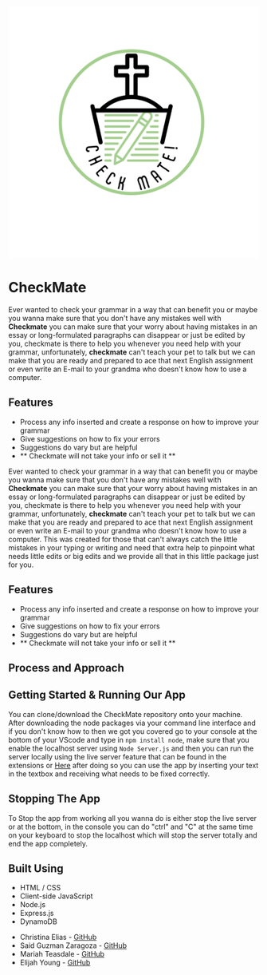 ![Logo](/images/CheckMate!-1.png)
# CheckMate

Ever wanted to check your grammar in a way that can benefit you or maybe you wanna make sure that you don't have any mistakes well with **Checkmate** you can make sure that your worry about having mistakes in an essay or long-formulated paragraphs can disappear or just be edited by you, checkmate is there to help you whenever you need help with your grammar, unfortunately, **checkmate** can't teach your pet to talk but we can make that you are ready and prepared to ace that next English assignment or even write an E-mail to your grandma who doesn't know how to use a computer.

## Features

- Process any info inserted and create a response on how to improve your grammar
- Give suggestions on how to fix your errors
- Suggestions do vary but are helpful
- ** Checkmate will not take your info or sell it **
<!-- Short description of what the project is. -->

Ever wanted to check your grammar in a way that can benefit you or maybe you wanna make sure that you don't have any mistakes well with **Checkmate** you can make sure that your worry about having mistakes in an essay or long-formulated paragraphs can disappear or just be edited by you, checkmate is there to help you whenever you need help with your grammar, unfortunately, **checkmate** can't teach your pet to talk but we can make that you are ready and prepared to ace that next English assignment or even write an E-mail to your grandma who doesn't know how to use a computer. This was created for those that can't always catch the little mistakes in your typing or writing and need that extra help to pinpoint what needs little edits or big edits and we provide all that in this little package just for you.

 ## Features
 + Process any info inserted and create a response on how to improve your grammar
 + Give suggestions on how to fix your errors 
 + Suggestions do vary but are helpful
 + ** Checkmate will not take your info or sell it **
 
## Process and Approach

<!-- Write some stuff here ...  -->

## Getting Started & Running Our App
You can clone/download the CheckMate repository onto your machine. After downloading the node packages via your command line interface and if you don't know how to then we got you covered go to your console at the bottom of your VScode and type in ```npm install node```, make sure that you enable the localhost server using ```Node Server.js``` and then you can run the server locally using the live server feature that can be found in the extensions or [Here](https://marketplace.visualstudio.com/items?itemName=ritwickdey.LiveServer) after doing so you can use the app by inserting your text in the textbox and receiving what needs to be fixed correctly.

## Stopping The App
To Stop the app from working all you wanna do is either stop the live server or at the bottom, in the console you can do "ctrl" and "C" at the same time on your keyboard to stop the localhost which will stop the server totally and end the app completely.

## Built Using
* HTML / CSS
* Client-side JavaScript
* Node.js
* Express.js
* DynamoDB

- Christina Elias - [GitHub](https://github.com/eliaschristina4)
- Said Guzman Zaragoza - [GitHub](https://github.com/Said-Guzman)
- Mariah Teasdale - [GitHub](https://github.com/MMTeasdale)
- Elijah Young - [GitHub](https://github.com/ElijahMYoung)

